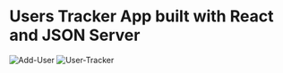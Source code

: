 # Users Tracker App built with React and JSON Server

![Add-User](https://user-images.githubusercontent.com/57776529/172060914-6dd97eb4-dfd3-453d-8591-38173dabd461.png)
![User-Tracker](https://user-images.githubusercontent.com/57776529/172060915-2ec4138d-e053-4038-9dc8-547f8876c883.png)


